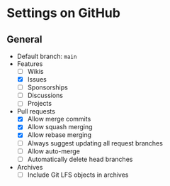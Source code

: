 # Settings on GitHub

## General

- Default branch: `main`
- Features
  - [ ] Wikis
  - [x] Issues
  - [ ] Sponsorships
  - [ ] Discussions
  - [ ] Projects
- Pull requests
  - [x] Allow merge commits
  - [x] Allow squash merging
  - [x] Allow rebase merging
  - [ ] Always suggest updating all request branches
  - [ ] Allow auto-merge
  - [ ] Automatically delete head branches
- Archives
  - [ ] Include Git LFS objects in archives
